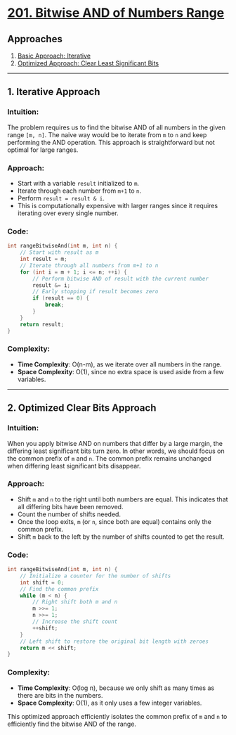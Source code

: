 # [201. Bitwise AND of Numbers Range](https://leetcode.com/problems/bitwise-and-of-numbers-range/)

## Approaches
1. [Basic Approach: Iterative](#iterative-approach)
2. [Optimized Approach: Clear Least Significant Bits](#optimized-clear-bits-approach)

---

## 1. Iterative Approach

### Intuition:

The problem requires us to find the bitwise AND of all numbers in the given range `[m, n]`. The naive way would be to iterate from `m` to `n` and keep performing the AND operation. This approach is straightforward but not optimal for large ranges.

### Approach:

- Start with a variable `result` initialized to `m`.
- Iterate through each number from `m+1` to `n`.
- Perform `result = result & i`.
- This is computationally expensive with larger ranges since it requires iterating over every single number.

### Code:

```cpp
int rangeBitwiseAnd(int m, int n) {
    // Start with result as m
    int result = m;
    // Iterate through all numbers from m+1 to n
    for (int i = m + 1; i <= n; ++i) {
        // Perform bitwise AND of result with the current number
        result &= i;
        // Early stopping if result becomes zero
        if (result == 0) {
            break;
        }
    }
    return result;
}
```

### Complexity:

- **Time Complexity**: O(n-m), as we iterate over all numbers in the range.
- **Space Complexity**: O(1), since no extra space is used aside from a few variables.

---

## 2. Optimized Clear Bits Approach

### Intuition:

When you apply bitwise AND on numbers that differ by a large margin, the differing least significant bits turn zero. In other words, we should focus on the common prefix of `m` and `n`. The common prefix remains unchanged when differing least significant bits disappear.

### Approach:

- Shift `m` and `n` to the right until both numbers are equal. This indicates that all differing bits have been removed.
- Count the number of shifts needed.
- Once the loop exits, `m` (or `n`, since both are equal) contains only the common prefix.
- Shift `m` back to the left by the number of shifts counted to get the result.

### Code:

```cpp
int rangeBitwiseAnd(int m, int n) {
    // Initialize a counter for the number of shifts
    int shift = 0;
    // Find the common prefix
    while (m < n) {
        // Right shift both m and n
        m >>= 1;
        n >>= 1;
        // Increase the shift count
        ++shift;
    }
    // Left shift to restore the original bit length with zeroes
    return m << shift;
}
```

### Complexity:

- **Time Complexity**: O(log n), because we only shift as many times as there are bits in the numbers.
- **Space Complexity**: O(1), as it only uses a few integer variables.

This optimized approach efficiently isolates the common prefix of `m` and `n` to efficiently find the bitwise AND of the range.

